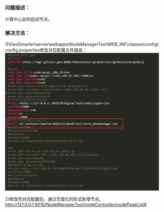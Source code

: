 ### 问题描述： ###

计算中心如何启动节点。


### 解决方法： ###
1)\GeoSmarter\server\webapps\NodeManagerTool\WEB_INF\classes\config\config.properties修改对应配置文件路径；    
![](picture/p3.png)  
  
2)修改完对应配置后，通过页面化的形式新增节点。
http://127.0.0.1:9010/NodeManagerTool/nodeController/nodePageList#
 

